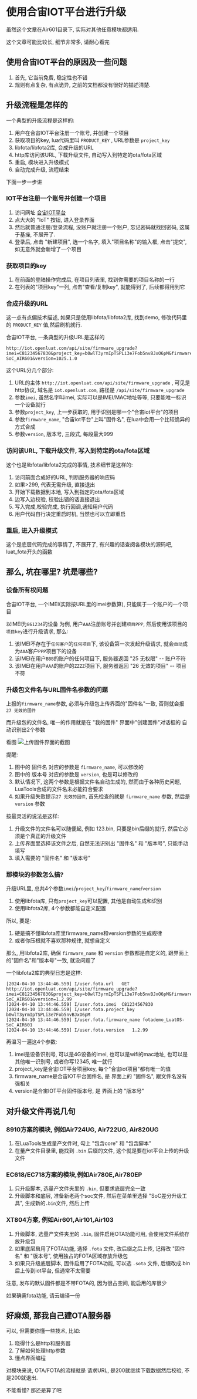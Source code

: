 # 使用合宙IOT平台进行升级

虽然这个文章在Air601目录下, 实际对其他任意模块都适用.

这个文章可能比较长, 细节非常多, 请耐心看完

## 使用合宙IOT平台的原因及一些问题

1. 首先, 它当前免费, 稳定性也不错
2. 规则有点复杂, 有点诡异, 之前的文档都没有很好的描述清楚.

## 升级流程是怎样的

一个典型的升级流程是这样的:

1. 用户在合宙IOT平台注册一个账号, 并创建一个项目
2. 获取项目的key, lua代码里叫 `PRODUCT_KEY` , URL参数是 `project_key`
3. libfota/libfota2库, 合成升级的URL
4. http库访问该URL, 下载升级文件, 自动写入到特定的ota/fota区域
5. 重启, 模块进入升级模式
6. 自动完成升级, 流程结束

下面一步一步讲

### IOT平台注册一个账号并创建一个项目

1. 访问网址 [合宙IOT平台](https://iot.openluat.com/)
2. 点大大的 "IoT" 按钮, 进入登录界面
3. 然后就普通注册/登录流程, 没账户就注册一个账户, 忘记密码就找回密码, 这属于基操, 不展开了.
4. 登录后, 点击 "新建项目", 选一个名字, 填入"项目名称"的输入框, 点击"提交", 如无意外就会新增了一个项目

### 获取项目的key

1. 在前面的登陆操作完成后, 在项目列表里, 找到你需要的项目名称的一行
2. 在列表的"项目key"一列, 点击"查看/复制key", 就能得到了, 后续都得用到它

### 合成升级的URL

这一点有点偏技术描述, 如果只是使用libfota/libfota2库, 找到demo, 修改代码里的 `PRODUCT_KEY` 值,然后刷机就行.

合宙IOT平台, 一条典型的升级URL是这样的
```
http://iot.openluat.com/api/site/firmware_upgrade?imei=C81234567830&project_key=b0wlT3yrmIpTSPLi3e7Fob5nvBJxO6pM&firmware_name=fotademo_LuatOS-SoC_AIR601&version=1025.1.0
```

这个URL分几个部分:

1. URL的主体 `http://iot.openluat.com/api/site/firmware_upgrade` , 可见是http协议, 域名是 `iot.openluat.com`, 路径是 `/api/site/firmware_upgrade`
2. 参数`imei`, 虽然名字叫imei, 实际可以是IMEI/MAC地址等等, 只要能唯一标识一个设备就行
3. 参数`project_key`, 上一步获取的, 用于识别是哪一个"合宙iot平台"的项目
4. 参数`firmware_name`, "合宙iot平台"上叫"固件名", 在lua中会用一个比较诡异的方式合成
5. 参数`version`, 版本号, 三段式, 每段最大999

### 访问该URL, 下载升级文件, 写入到特定的ota/fota区域

这个也是libfota/libfota2完成的事情, 技术细节是这样的:

1. 访问前面合成好的URL, 判断服务器的响应码
2. 如果>299, 代表无需升级, 直接退出
3. 开始下载数据到本地, 写入到指定的ota/fota区域
4. 边写入边校验, 校验出错的话直接退出
5. 写入完成,校验完成, 执行回调,通知用户代码
6. 用户代码自行决定重启时机, 当然也可以立即重启

### 重启, 进入升级模式

这个是底层代码完成的事情了, 不展开了, 有兴趣的话查阅各模块的源码吧, luat_fota开头的函数

## 那么, 坑在哪里? 坑是哪些?

### 设备所有权问题

合宙IOT平台, 一个IMEI(实际按URL里的imei参数算), 只能属于一个账户的一个项目

以IMEI为`861234`的设备 为例, 用户`AAA`注册账号并创建`项目PPP`, 然后使用该项目的`项目key`进行升级请求, 那么:

1. 该IMEI不存在于`任何客户`的`任何项目`下, 该设备第一次发起升级请求, 就会`自动`成为`AAA`客户`PPP`项目下的设备
2. 该IMEI在用户`BBB`的账户的任何项目下, 服务器返回 "25 无权限" -- 账户不符
3. 该IMEI在用户`AAA`的账户的`ZZZZ`项目下, 服务器返回 "26 无效的项目" -- 项目不符

### 升级包文件名与URL固件名参数的问题

上报的`firmware_name`参数, 必须与升级包上传界面的"固件名"一致, 否则就会报 `27 无效的固件`

而升级包的文件名, 唯一的作用就是在 "我的固件" 界面中"创建固件"对话框的 自动识别出2个参数

看图 ![上传固件界面的截图](img/ota_upload.jpg)

提醒:

1. 图中的 固件名 对应的参数是 `firmware_name`, 可以修改的
2. 图中的 版本号 对应的参数是 `version`, 也是可以修改的
3. 默认情况下, 这两个参数是根据文件名自动生成的, 然而由于各种历史问题, LuaTools合成的文件名未必能符合要求
4. 如果升级失败提示`27 无效的固件`, 首先检查的就是 `firmware_name` 参数, 然后是 `version` 参数

按最灵活的说法是这样:

1. 升级文件的文件名可以随便起, 例如 123.bin, 只要是bin后缀的就行, 然后它必须是个真正的升级文件
2. 上传界面里选择该文件之后, 自然无法识别出 "固件名" 和 "版本号", 只能手动填写
3. 填入需要的 "固件名" 和 "版本号"

### 那模块的参数怎么搞?

升级URL里, 总共4个参数`imei`/`project_key`/`firmware_name`/`version`

1. 使用libfota库, 只有`project_key`可以配置, 其他是自动生成和识别
2. 使用libfota2库, 4个参数都能自定义配置

所以, 要是:

1. 硬是搞不懂libfota库里firmware_name和version参数的生成规律
2. 或者你压根就不喜欢那种规律, 就想自定义

那么, 用libfota2库, 确保 `firmware_name` 和 `version` 参数都是自定义的, 跟界面上的"固件名"和"版本号"一致, 就没问题了

一个libfota2库的典型日志是这样:

```
[2024-04-10 13:44:46.559] I/user.fota.url	GET	http://iot.openluat.com/api/site/firmware_upgrade?imei=C81234567830&project_key=b0wlT3yrmIpTSPLi3e7Fob5nvBJxO6pM&firmware_name=fotademo_LuatOS-SoC_AIR601&version=1.2.99
[2024-04-10 13:44:46.559] I/user.fota.imei	C81234567830
[2024-04-10 13:44:46.559] I/user.fota.project_key	b0wlT3yrmIpTSPLi3e7Fob5nvBJxO6pM
[2024-04-10 13:44:46.559] I/user.fota.firmware_name	fotademo_LuatOS-SoC_AIR601
[2024-04-10 13:44:46.559] I/user.fota.version	1.2.99
```

再温习一遍这4个参数:

1. imei是设备识别号, 可以是4G设备的imei, 也可以是wifi的mac地址, 也可以是其他唯一识别号, 或者你写12345, 唯一就行
2. project_key是合宙IOT平台项目key, 每个"合宙iot项目"都有唯一的值
3. firmware_name是合宙IOT平台固件名, 是 界面上的 "固件名", 跟文件名没有强相关
4. version是合宙IOT平台固件版本号, 是 界面上的 "版本号"

## 对升级文件再说几句

### 8910方案的模块, 例如Air724UG, Air722UG, Air820UG

1. 在LuaTools生成量产文件时, 勾上 "包含core" 和 "包含脚本"
2. 在量产文件目录里, 能找到 `.bin` 后缀的文件, 这个就是要在iot平台上传的升级文件

### EC618/EC718方案的模块,例如Air780E,Air780EP

1. 只升级脚本, 选量产文件夹里的 `.bin`, 但要求底层完全一致
2. 升级脚本和底层, 准备新老两个soc文件, 然后在菜单里选择 "SoC差分升级工具", 生成新的`.bin`文件, 然后上传

### XT804方案, 例如Air601,Air101,Air103

1. 升级脚本, 选量产文件夹里的 `.bin`, 固件启用OTA功能可用, 会使用文件系统存放升级包
2. 如果底层启用了FOTA功能, 选择 `.fota` 文件, 改后缀之后上传, 记得改 "固件名" 和 "版本号", 使用独占的FOTA区域存放升级包
3. 如果只升级底层脚本, 固件启用了FOTA功能, 可以选 `.sota` 文件, 后缀改成.bin后上传到iot平台, 但通常不太需要

注意, 发布的默认固件都是不带FOTA的, 因为很占空间, 能启用的库很少

如果确需fota功能, 请云编译一份

## 好麻烦, 那我自己建OTA服务器

可以, 但需要你懂一些技术, 比如:

1. 晓得什么是http和服务器
2. 了解如何处理http参数
3. 懂点界面编程

对模块来说, OTA/FOTA的流程就是 请求URL, 是200就继续下载数据然后校验, 不是200就退出.

不能看懂? 那还是算了吧
